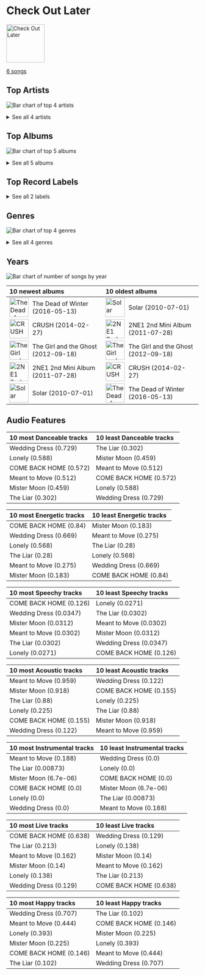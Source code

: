 # Check Out Later


<img src="https://mosaic.scdn.co/640/ab67616d0000b27303afa1975da68b3516ae6b62ab67616d0000b27392f5e29cb9907109cb60f3edab67616d0000b273e0790f0486570fa726f26787ab67616d0000b273f91461f5f861a441155d9f6a" alt="Check Out Later" width="100" />

[6 songs](tracks.md)

## Top Artists

![Bar chart of top 4 artists](../../images/playlists/check_out_later/artists.png)




<details>
<summary>See all 4 artists</summary>

| Number of Tracks | Art | Artist | 🔗 |
|---:|:---|:---|:---|
| 3 | <img src="https://i.scdn.co/image/ab6761610000e5eb5f772eb53e18d4c2d7ffe744" alt="" width="50" /> | Andrew Joslyn | [🔗](https://open.spotify.com/artist/5dSCgfYs71v0zjg2AwUq9n) |
| 3 | <img src="https://i.scdn.co/image/ab67616d0000b273e0790f0486570fa726f26787" alt="" width="50" /> | Lerin Herzer | [🔗](https://open.spotify.com/artist/1uZP2djaWojd9ZyG6Yzo1l) |
| 2 | <img src="https://i.scdn.co/image/ab6761610000e5eb20e1b84fe2767e52c4c828fd" alt="" width="50" /> | 2NE1 | [🔗](https://open.spotify.com/artist/1l0mKo96Jh9HVYONcRl3Yp) |
| 1 | <img src="https://i.scdn.co/image/ab6761610000e5ebd63cdcec79b1864df268c7bf" alt="" width="50" /> | TAEYANG | [🔗](https://open.spotify.com/artist/6udveWUgX4vu75FF0DTrXV) |

</details>


## Top Albums

![Bar chart of top 5 albums](../../images/playlists/check_out_later/albums.png)


<details>
<summary>See all 5 albums</summary>

| Number of Tracks | Art | Album | Release Date | 🔗 |
|---:|:---|:---|:---|:---|
| 2 | <img src="https://i.scdn.co/image/ab67616d0000b273e0790f0486570fa726f26787" alt="" width="50" /> | The Dead of Winter | 2016-05-13 | [🔗](https://open.spotify.com/album/747vLYTJhiwHfcZnCvR6SV) |
| 1 | <img src="https://i.scdn.co/image/ab67616d0000b273f91461f5f861a441155d9f6a" alt="" width="50" /> | The Girl and the Ghost | 2012-09-18 | [🔗](https://open.spotify.com/album/5F4FFC8KHhbRaSeScFEeg3) |
| 1 | <img src="https://i.scdn.co/image/ab67616d0000b2738613954b440d4b05463e3ab0" alt="" width="50" /> | Solar | 2010-07-01 | [🔗](https://open.spotify.com/album/2rV8MCYJTfvuvXHZsBH12Z) |
| 1 | <img src="https://i.scdn.co/image/ab67616d0000b27392f5e29cb9907109cb60f3ed" alt="" width="50" /> | CRUSH | 2014-02-27 | [🔗](https://open.spotify.com/album/4OviNx5CqaeGhARVtHYtDL) |
| 1 | <img src="https://i.scdn.co/image/ab67616d0000b27303afa1975da68b3516ae6b62" alt="" width="50" /> | 2NE1 2nd Mini Album | 2011-07-28 | [🔗](https://open.spotify.com/album/0zWLbtlKLJINtIiqnSXqag) |

</details>


## Top Record Labels




<details>
<summary>See all 2 labels</summary>

| Number of Tracks | Label |
|---:|:---|
| 3 | [YG Entertainment](../../labels/yg_entertainment.md) |
| 3 | Lux Finite Music |

</details>


## Genres

![Bar chart of top 4 genres](../../images/playlists/check_out_later/genres.png)


<details>
<summary>See all 4 genres</summary>

| Number of Tracks | Genre |
|---:|:---|
| 2 | [k-pop girl group](../../genres/k_pop_girl_group.md) |
| 2 | [k-pop](../../genres/k_pop.md) |
| 2 | [dance pop](../../genres/dance_pop.md) |
| 1 | korean r&b |

</details>


## Years

![Bar chart of number of songs by year](../../images/playlists/check_out_later/years.png)



| 10 newest albums | 10 oldest albums |
|:---|:---|
| <div style="display:flex; align-items:center;"><img src="https://i.scdn.co/image/ab67616d0000b273e0790f0486570fa726f26787" alt="The Dead of Winter" width="50" /> <span style="padding-left:10px;">The Dead of Winter (2016-05-13)</span></div> | <div style="display:flex; align-items:center;"><img src="https://i.scdn.co/image/ab67616d0000b2738613954b440d4b05463e3ab0" alt="Solar" width="50" /> <span style="padding-left:10px;">Solar (2010-07-01)</span></div> |
| <div style="display:flex; align-items:center;"><img src="https://i.scdn.co/image/ab67616d0000b27392f5e29cb9907109cb60f3ed" alt="CRUSH" width="50" /> <span style="padding-left:10px;">CRUSH (2014-02-27)</span></div> | <div style="display:flex; align-items:center;"><img src="https://i.scdn.co/image/ab67616d0000b27303afa1975da68b3516ae6b62" alt="2NE1 2nd Mini Album" width="50" /> <span style="padding-left:10px;">2NE1 2nd Mini Album (2011-07-28)</span></div> |
| <div style="display:flex; align-items:center;"><img src="https://i.scdn.co/image/ab67616d0000b273f91461f5f861a441155d9f6a" alt="The Girl and the Ghost" width="50" /> <span style="padding-left:10px;">The Girl and the Ghost (2012-09-18)</span></div> | <div style="display:flex; align-items:center;"><img src="https://i.scdn.co/image/ab67616d0000b273f91461f5f861a441155d9f6a" alt="The Girl and the Ghost" width="50" /> <span style="padding-left:10px;">The Girl and the Ghost (2012-09-18)</span></div> |
| <div style="display:flex; align-items:center;"><img src="https://i.scdn.co/image/ab67616d0000b27303afa1975da68b3516ae6b62" alt="2NE1 2nd Mini Album" width="50" /> <span style="padding-left:10px;">2NE1 2nd Mini Album (2011-07-28)</span></div> | <div style="display:flex; align-items:center;"><img src="https://i.scdn.co/image/ab67616d0000b27392f5e29cb9907109cb60f3ed" alt="CRUSH" width="50" /> <span style="padding-left:10px;">CRUSH (2014-02-27)</span></div> |
| <div style="display:flex; align-items:center;"><img src="https://i.scdn.co/image/ab67616d0000b2738613954b440d4b05463e3ab0" alt="Solar" width="50" /> <span style="padding-left:10px;">Solar (2010-07-01)</span></div> | <div style="display:flex; align-items:center;"><img src="https://i.scdn.co/image/ab67616d0000b273e0790f0486570fa726f26787" alt="The Dead of Winter" width="50" /> <span style="padding-left:10px;">The Dead of Winter (2016-05-13)</span></div> |
## Audio Features

| 10 most Danceable tracks | 10 least Danceable tracks |
|:---|:---|
| Wedding Dress (0.729) | The Liar (0.302) |
| Lonely (0.588) | Mister Moon (0.459) |
| COME BACK HOME (0.572) | Meant to Move (0.512) |
| Meant to Move (0.512) | COME BACK HOME (0.572) |
| Mister Moon (0.459) | Lonely (0.588) |
| The Liar (0.302) | Wedding Dress (0.729) |

| 10 most Energetic tracks | 10 least Energetic tracks |
|:---|:---|
| COME BACK HOME (0.84) | Mister Moon (0.183) |
| Wedding Dress (0.669) | Meant to Move (0.275) |
| Lonely (0.568) | The Liar (0.28) |
| The Liar (0.28) | Lonely (0.568) |
| Meant to Move (0.275) | Wedding Dress (0.669) |
| Mister Moon (0.183) | COME BACK HOME (0.84) |

| 10 most Speechy tracks | 10 least Speechy tracks |
|:---|:---|
| COME BACK HOME (0.126) | Lonely (0.0271) |
| Wedding Dress (0.0347) | The Liar (0.0302) |
| Mister Moon (0.0312) | Meant to Move (0.0302) |
| Meant to Move (0.0302) | Mister Moon (0.0312) |
| The Liar (0.0302) | Wedding Dress (0.0347) |
| Lonely (0.0271) | COME BACK HOME (0.126) |

| 10 most Acoustic tracks | 10 least Acoustic tracks |
|:---|:---|
| Meant to Move (0.959) | Wedding Dress (0.122) |
| Mister Moon (0.918) | COME BACK HOME (0.155) |
| The Liar (0.88) | Lonely (0.225) |
| Lonely (0.225) | The Liar (0.88) |
| COME BACK HOME (0.155) | Mister Moon (0.918) |
| Wedding Dress (0.122) | Meant to Move (0.959) |

| 10 most Instrumental tracks | 10 least Instrumental tracks |
|:---|:---|
| Meant to Move (0.188) | Wedding Dress (0.0) |
| The Liar (0.00873) | Lonely (0.0) |
| Mister Moon (6.7e-06) | COME BACK HOME (0.0) |
| COME BACK HOME (0.0) | Mister Moon (6.7e-06) |
| Lonely (0.0) | The Liar (0.00873) |
| Wedding Dress (0.0) | Meant to Move (0.188) |

| 10 most Live tracks | 10 least Live tracks |
|:---|:---|
| COME BACK HOME (0.638) | Wedding Dress (0.129) |
| The Liar (0.213) | Lonely (0.138) |
| Meant to Move (0.162) | Mister Moon (0.14) |
| Mister Moon (0.14) | Meant to Move (0.162) |
| Lonely (0.138) | The Liar (0.213) |
| Wedding Dress (0.129) | COME BACK HOME (0.638) |

| 10 most Happy tracks | 10 least Happy tracks |
|:---|:---|
| Wedding Dress (0.707) | The Liar (0.102) |
| Meant to Move (0.444) | COME BACK HOME (0.146) |
| Lonely (0.393) | Mister Moon (0.225) |
| Mister Moon (0.225) | Lonely (0.393) |
| COME BACK HOME (0.146) | Meant to Move (0.444) |
| The Liar (0.102) | Wedding Dress (0.707) |

